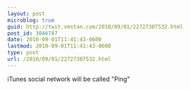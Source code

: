 ```yaml
---
layout: post
microblog: true
guid: http://twit.vmstan.com/2010/09/01/22727307532.html
post_id: 3046787
date: 2010-09-01T11:41:43-0600
lastmod: 2010-09-01T11:41:43-0600
type: post
url: /2010/09/01/22727307532.html
---
```

iTunes social network will be called "Ping"
